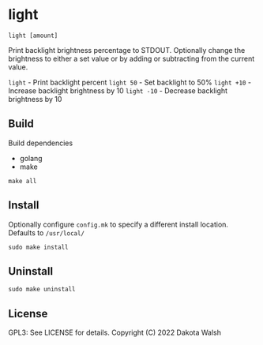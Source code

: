 light
=====

`light [amount]`

Print backlight brightness percentage to STDOUT. Optionally change the
brightness to either a set value or by adding or subtracting from the current
value.

`light` - Print backlight percent
`light 50` - Set backlight to 50%
`light +10` - Increase backlight brightness by 10
`light -10` - Decrease backlight brightness by 10

Build
------

Build dependencies  

 * golang
 * make

`make all`

Install
--------

Optionally configure `config.mk` to specify a different install location.  
Defaults to `/usr/local/`

`sudo make install`

Uninstall
----------

`sudo make uninstall`

License
--------

GPL3: See LICENSE for details.
Copyright (C) 2022 Dakota Walsh
